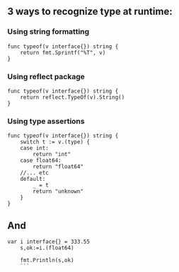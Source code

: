 

## 3 ways to recognize type at runtime:
### Using string formatting

```golang
func typeof(v interface{}) string {
    return fmt.Sprintf("%T", v)
}
```


### Using reflect package
```golang
func typeof(v interface{}) string {
    return reflect.TypeOf(v).String()
}
```

### Using type assertions
```golang
func typeof(v interface{}) string {
    switch t := v.(type) {
    case int:
        return "int"
    case float64:
        return "float64"
    //... etc
    default:
        _ = t
        return "unknown"
    }
}
```
## And

```golang
var i interface{} = 333.55
    s,ok:=i.(float64)
	
	fmt.Println(s,ok)
    ```
    
